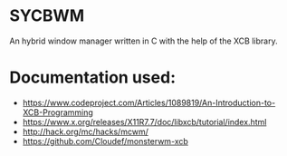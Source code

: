 # SYCBWM

An hybrid window manager written in C with the help of the XCB library.


# Documentation used:

* https://www.codeproject.com/Articles/1089819/An-Introduction-to-XCB-Programming
* https://www.x.org/releases/X11R7.7/doc/libxcb/tutorial/index.html
* http://hack.org/mc/hacks/mcwm/
* https://github.com/Cloudef/monsterwm-xcb
